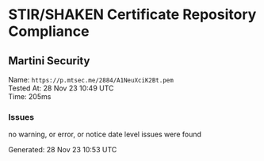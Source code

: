 # STIR/SHAKEN Certificate Repository Compliance

## Martini Security

Name: `https://p.mtsec.me/2884/A1NeuXciK2Bt.pem`\
Tested At: 28 Nov 23 10:49 UTC\
Time: 205ms

### Issues

no warning, or error, or notice date level issues were found

Generated: 28 Nov 23 10:53 UTC
